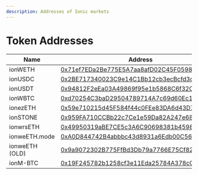 ```yaml
---
description: Addresses of Ionic markets
---
```


# Token Addresses

| Name           | Address                                                                                                                        |
| -------------- | ------------------------------------------------------------------------------------------------------------------------------ |
| ionWETH        | [0x71ef7EDa2Be775E5A7aa8afD02C45F059833e9d2](https://explorer.mode.network/token/0x71ef7EDa2Be775E5A7aa8afD02C45F059833e9d2)   |
| ionUSDC        | [0x2BE717340023C9e14C1Bb12cb3ecBcfd3c3fB038](https://explorer.mode.network/token/0x2BE717340023C9e14C1Bb12cb3ecBcfd3c3fB038)   |
| ionUSDT        | [0x94812F2eEa03A49869f95e1b5868C6f3206ee3D3](https://explorer.mode.network/token/0x94812F2eEa03A49869f95e1b5868C6f3206ee3D3)   |
| ionWBTC        | [0xd70254C3baD29504789714A7c69d60Ec1127375C](https://explorer.mode.network/token/0xd70254C3baD29504789714A7c69d60Ec1127375C)   |
| ionezETH       | [0x59e710215d45F584f44c0FEe83DA6d43D762D857](https://explorer.mode.network/token/0x59e710215d45F584f44c0FEe83DA6d43D762D857)   |
| ionSTONE       | [0x959FA710CCBb22c7Ce1e59Da82A247e686629310](https://explorer.mode.network/token/0x959FA710CCBb22c7Ce1e59Da82A247e686629310)   |
| ionwrsETH      | [0x49950319aBE7CE5c3A6C90698381b45989C99b46](https://explorer.mode.network/address/0x49950319aBE7CE5c3A6C90698381b45989C99b46) |
| ionweETH.mode  | [0xA0D844742B4abbbc43d8931a6Edb00C56325aA18](https://explorer.mode.network/token/0xA0D844742B4abbbc43d8931a6Edb00C56325aA18)   |
| ionweETH (OLD) | [0x9a9072302B775FfBd3Db79a7766E75Cf82bcaC0A](https://explorer.mode.network/token/0x9a9072302B775FfBd3Db79a7766E75Cf82bcaC0A)   |
| ionM-BTC       | [0x19F245782b1258cf3e11Eda25784A378cC18c108](https://explorer.mode.network/token/0x19F245782b1258cf3e11Eda25784A378cC18c108)   |

